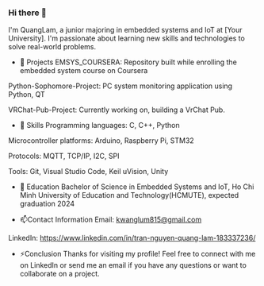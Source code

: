 ### Hi there 👋
I'm QuangLam, a junior majoring in embedded systems and IoT at [Your University]. I'm passionate about learning new skills and technologies to solve real-world problems.

- 🔭 Projects
EMSYS_COURSERA: Repository built while enrolling the embedded system course on Coursera

Python-Sophomore-Project: PC system monitoring application using Python, QT

VRChat-Pub-Project: Currently working on, building a VrChat Pub.

- 🌱 Skills
Programming languages: C, C++, Python

Microcontroller platforms: Arduino, Raspberry Pi, STM32

Protocols: MQTT, TCP/IP, I2C, SPI

Tools: Git, Visual Studio Code, Keil uVision, Unity

- :school: Education
Bachelor of Science in Embedded Systems and IoT, Ho Chi Minh University of Education and Technology(HCMUTE), expected graduation 2024

- 📫Contact Information
Email: kwanglum815@gmail.com

LinkedIn: https://www.linkedin.com/in/tran-nguyen-quang-lam-183337236/

- ⚡Conclusion
Thanks for visiting my profile! Feel free to connect with me on LinkedIn or send me an email if you have any questions or want to collaborate on a project.
